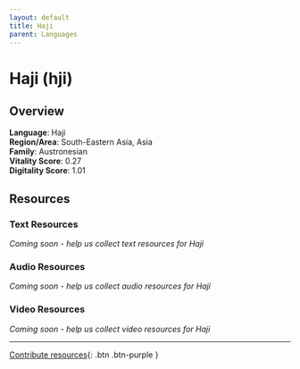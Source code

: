 ```yaml
---
layout: default
title: Haji
parent: Languages
---
```


# Haji (hji)

## Overview

**Language**: Haji  
**Region/Area**: South-Eastern Asia, Asia  
**Family**: Austronesian  
**Vitality Score**: 0.27  
**Digitality Score**: 1.01  

## Resources

### Text Resources
*Coming soon - help us collect text resources for Haji*

### Audio Resources
*Coming soon - help us collect audio resources for Haji*

### Video Resources
*Coming soon - help us collect video resources for Haji*

---

[Contribute resources](https://fairtrain.github.io/){: .btn .btn-purple }
